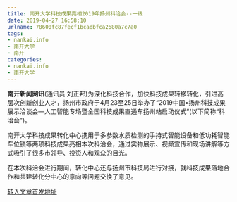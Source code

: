 ```yaml
---
title: 南开大学科技成果亮相2019年扬州科洽会--一线
date: 2019-04-27 16:58:10
urlname: 78600fc87fecf1bcadbfca2680a7c7a0
tags: 
- nankai.info
- 南开大学
- 南开
categories:
- nankai.info
- 南开大学
---
```


**南开新闻网讯**(通讯员 刘正邦)为深化科技合作，加快科技成果转移转化，引进高层次创新创业人才，扬州市政府于4月23至25日举办了“2019中国•扬州科技成果展示洽谈会—人工智能专场暨全国科技成果直通车扬州站启动仪式”(以下简称“科洽会”)。

南开大学科技成果转化中心携用于多参数水质检测的手持式智能设备和低功耗智能车位锁等两项科技成果亮相本次科洽会，通过实物展示、视频宣传和现场讲解等方式吸引了很多市领导、投资人和观众的目光。

在本次科洽会进行期间，转化中心还与扬州市科技局进行对接，就科技成果落地合作和共建转化分中心的意向等问题交换了意见。

[转入文章首发地址](http://news.nankai.edu.cn/zhxw/system/2019/04/27/000447335.shtml)